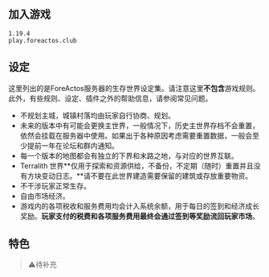 ## 加入游戏

```
1.19.4
play.foreactos.club
```

## 设定

这里列出的是ForeActos服务器的生存世界设定集。请注意这里**不包含**游戏规则。此外，有些规则、设定、插件之外的帮助信息，请参阅常见问题。

- 不规划主城，城镇村落均由玩家自行协商、规划。
- 未来的版本中有可能会更换主世界，一般情况下，历史主世界存档不会重置，依然会挂载在服务器中使用。如果出于各种原因考虑需要重置数据，一般会至少提前一年在论坛和群内通知。
- 每一个版本的地图都会有独立的下界和末路之地，与对应的世界互联。
- Terralith 世界**仅用于探索和资源供给，不备份，不定期（随时）重置并且没有方块变动日志。**请不要在此世界建造需要保留的建筑或存放重要物资。
- 不干涉玩家正常生存。
- 自由市场经济。
- 游戏内的各项税收和服务费用均会计入系统余额，用于每日的签到和经济成长奖励。**玩家支付的税费和各项服务费用最终会通过签到等奖励流回玩家市场**。

## 特色

> ⚠️待补充